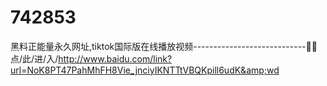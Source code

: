 # 742853
黑料正能量永久网址,tiktok国际版在线播放视频----------------------------🎍🎍点/此/进/入/http://www.baidu.com/link?url=NoK8PT47PahMhFH8Vie_jnciyIKNTTtVBQKpill6udK&amp;wd
